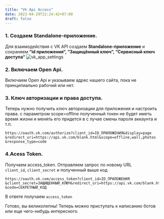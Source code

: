 ```yaml
---
title: "Vk Api Access"
date: 2023-04-29T22:24:42+07:00
draft: false
---
```



### 1. Создаем **Standalone-приложение**.
Для взаимодействия с VK API создаем **Standalone-приложение** и сохраняем **“id приложения“, “Защищённый ключ“, “Сервисный ключ доступа“**
![vk_app_settings](/vk_app_settings_2023_04_28.png)

### 2. Включаем Open Api. 
Включаем Open Api и указываем адрес нашего сайта, пока не принципиально рабочий или нет.

### 3. Ключ авторизации и права доступа. 
Теперь нужно получить ключ авторизации для приложения и настроить права. с параметром scope=offline полученный токен не будет иметь время жизни и менять его придется в с лучае смены пароля аккаунта и т.п. 

```
https://oauth.vk.com/authorize?client_id=ID_ПРИЛОЖЕНИЯ&display=page
&redirect_uri=https://api.vk.com/blank.html&scope=offline,wall,photos
&response_type=code
```

### 4.Acess Token. 
Получаем access_token. Отправляем запрос по новому URL  `client_id`, `client_secret` и полученный выше код

```
https://oauth.vk.com/access_token?client_id=ID_ПРИЛОЖЕНИЯ
&client_secret=ЗАЩИЩЕННЫЙ_КЛЮЧ&redirect_uri=https://api.vk.com/blank.html
&code=СЕКРЕТНЫЙ_КОД
```

В ответе получаем `access_token`

Готово, вы великолепны!
Теперь можно приступать к написанию ботов или еще чего-нибудь интересного.
